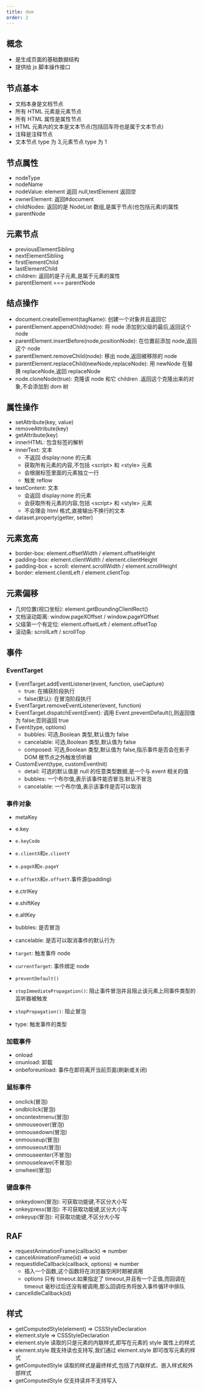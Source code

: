 ```yaml
---
title: dom
order: 2
---
```


## 概念

- 是生成页面的基础数据结构
- 提供给 js 脚本操作接口

## 节点基本

- 文档本身是文档节点
- 所有 HTML 元素是元素节点
- 所有 HTML 属性是属性节点
- HTML 元素内的文本是文本节点(包括回车符也是属于文本节点)
- 注释是注释节点
- 文本节点 type 为 3,元素节点 type 为 1

## 节点属性

- nodeType
- nodeName
- nodeValue: element 返回 null,textElement 返回空
- ownerElement: 返回#document
- childNodes: 返回的是 NodeList 数组,是属于节点(也包括元素)的属性
- parentNode

## 元素节点

- previousElementSibling
- nextElementSibling
- firstElementChild
- lastElementChild
- children: 返回的是子元素,是属于元素的属性
- parentElement === parentNode

## 结点操作

- document.createElement(tagName): 创建一个对象并且返回它
- parentElement.appendChild(node): 将 node 添加到父级的最后,返回这个 node
- parentElement.insertBefore(node,positionNode): 在位置前添加 node,返回这个 node
- parentElement.removeChild(node): 移出 node,返回被移除的 node
- parentElement.replaceChild(newNode,replaceNode): 用 newNode 在替换 replaceNode,返回 replaceNode
- node.cloneNode(true): 克隆该 node 和它 children .返回这个克隆出来的对象,不会添加到 dom 树

## 属性操作

- setAttribute(key, value)
- removeAttribute(key)
- getAttribute(key)
- innerHTML: 包含标签的解析
- innerText: 文本
  - 不返回 display:none 的元素
  - 获取所有元素的内容,不包括 \<script> 和 \<style> 元素
  - 会根据标签里面的元素独立一行
  - 触发 reflow
- textContent: 文本
  - 会返回 display:none 的元素
  - 会获取所有元素的内容,包括 \<script> 和 \<style> 元素
  - 不会理会 html 格式,直接输出不换行的文本
- dataset.property(getter, setter)

## 元素宽高

- border-box: element.offsetWidth / element.offsetHeight
- padding-box: element.clientWidth / element.clientHeight
- padding-box + scroll: element.scrollWidth / element.scrollHeight
- border: element.clientLeft / element.clientTop

## 元素偏移

- 几何位置(视口坐标): element.getBoundingClientRect()
- 文档滚动距离: window.pageXOffset / window.pageYOffset
- 父级第一个有定位: element.offsetLeft / element.offsetTop
- 滚动条: scrollLeft / scrollTop

## 事件

### EventTarget

- EventTarget.addEventListener(event, function, useCapture)
  - true: 在捕获阶段执行
  - false(默认): 在冒泡阶段执行
- EventTarget.removeEventListener(event, function)
- EventTarget.dispatchEvent(Event): 调用 Event.preventDefault(),则返回值为 false;否则返回 true
- Event(type, options)
  - bubbles: 可选,Boolean 类型,默认值为 false
  - cancelable: 可选,Boolean 类型,默认值为 false
  - composed: 可选,Boolean 类型,默认值为 false,指示事件是否会在影子 DOM 根节点之外触发侦听器
- CustomEvent(type, customEventInit)
  - detail: 可选的默认值是 null 的任意类型数据,是一个与 event 相关的值
  - bubbles: 一个布尔值,表示该事件能否冒泡.默认不冒泡
  - cancelable: 一个布尔值,表示该事件是否可以取消

### 事件对象

- metaKey
- e.key
- `e.keyCode`
- `e.clientX`和`e.clientY`
- `e.pageX`和`e.pageY`
- `e.offsetX`和`e.offsetY`.事件源(padding)

- e.ctrlKey
- e.shiftKey
- e.altKey
- bubbles: 是否冒泡
- cancelable: 是否可以取消事件的默认行为
- `target`: 触发事件 node
- `currentTarget`: 事件绑定 node
- `preventDefault()`
- `stopImmediatePropagation()`: 阻止事件冒泡并且阻止该元素上同事件类型的监听器被触发
- `stopPropagation()`: 阻止冒泡
- type: 触发事件的类型

### 加载事件

- onload
- onunload: 卸载
- onbeforeunload: 事件在即将离开当前页面(刷新或关闭)

### 鼠标事件

- onclick(冒泡)
- ondblclick(冒泡)
- oncontextmenu(冒泡)
- onmouseover(冒泡)
- onmousedown(冒泡)
- onmouseup(冒泡)
- onmouseout(冒泡)
- onmouseenter(不冒泡)
- onmouseleave(不冒泡)
- onwheel(冒泡)

### 键盘事件

- onkeydown(冒泡): 可获取功能键,不区分大小写
- onkeypress(冒泡): 不可获取功能键,区分大小写
- onkeyup(冒泡): 可获取功能键,不区分大小写

## RAF

- requestAnimationFrame(callback) => number
- cancelAnimationFrame(id) => void
- requestIdleCallback(callback, options) => number
  - 插入一个函数,这个函数将在浏览器空闲时期被调用
  - options 只有 timeout.如果指定了 timeout,并且有一个正值,而回调在 timeout 毫秒过后还没有被调用,那么回调任务将放入事件循环中排队
- cancelIdleCallback(id)

## 样式

- getComputedStyle(element) => CSSStyleDeclaration
- element.style => CSSStyleDeclaration
- element.style 读取的只是元素的内联样式,即写在元素的 style 属性上的样式
- element.style 既支持读也支持写,我们通过 element.style 即可改写元素的样式
- getComputedStyle 读取的样式是最终样式,包括了内联样式、嵌入样式和外部样式
- getComputedStyle 仅支持读并不支持写入
